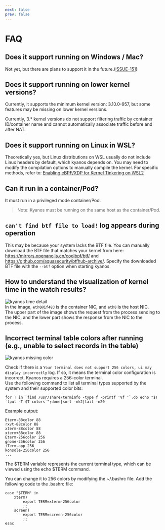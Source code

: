 ```yaml
---
next: false
prev: false
---
```


# FAQ

## Does it support running on Windows / Mac?
Not yet, but there are plans to support it in the future.([ISSUE-151](https://github.com/hengyoush/kyanos/issues/151))

## Does it support running on lower kernel versions?
Currently, it supports the minimum kernel version: 3.10.0-957, but some features may be missing on lower kernel versions.

Currently, 3.* kernel versions do not support filtering traffic by container ID/container name and cannot automatically associate traffic before and after NAT.

## Does it support running on Linux in WSL?
Theoretically yes, but Linux distributions on WSL usually do not include Linux headers by default, which kyanos depends on. You may need to modify the compilation options to manually compile the kernel. For specific methods, refer to: [Enabling eBPF/XDP for Kernel Tinkering on WSL2](https://dev.to/wiresurfer/unleash-the-forbidden-enabling-ebpfxdp-for-kernel-tinkering-on-wsl2-43fj)

## Can it run in a container/Pod?
It must run in a privileged mode container/Pod.

> Note: Kyanos must be running on the same host as the container/Pod.

## `can't find btf file to load!` log appears during operation
This may be because your system lacks the BTF file. You can manually download the BTF file that matches your kernel from here: https://mirrors.openanolis.cn/coolbpf/btf/ and https://github.com/aquasecurity/btfhub-archive/. Specify the downloaded BTF file with the `--btf` option when starting kyanos.

## How to understand the visualization of kernel time in the watch results?
![kyanos time detail](/timedetail.jpg)   
In the image, `eth0@if483` is the container NIC, and `eth0` is the host NIC.  
The upper part of the image shows the request from the process sending to the NIC, and the lower part shows the response from the NIC to the process.

## Incorrect terminal table colors after running (e.g., unable to select records in the table)

![kyanos missing color](/missing-color.png) 

Check if there is a `Your terminal does not support 256 colors, ui may display incorrectly` log. If so, it means the terminal color configuration is incorrect. Kyanos requires a 256-color terminal.    
Use the following command to list all terminal types supported by the system and their supported color bits:
```shell
for T in `find /usr/share/terminfo -type f -printf '%f '`;do echo "$T `tput -T $T colors`";done|sort -nk2|tail -n20
```

Example output:
```shell
Eterm-88color 88
rxvt-88color 88
xterm-88color 88
xterm+88color 88
Eterm-256color 256
gnome-256color 256
iTerm.app 256
konsole-256color 256
...
```
The $TERM variable represents the current terminal type, which can be viewed using the echo $TERM command.

You can change it to 256 colors by modifying the ~/.bashrc file. Add the following code to the .bashrc file:
```shell
case "$TERM" in
    xterm)
        export TERM=xterm-256color
        ;;
    screen)
        export TERM=screen-256color
        ;;
esac
```
